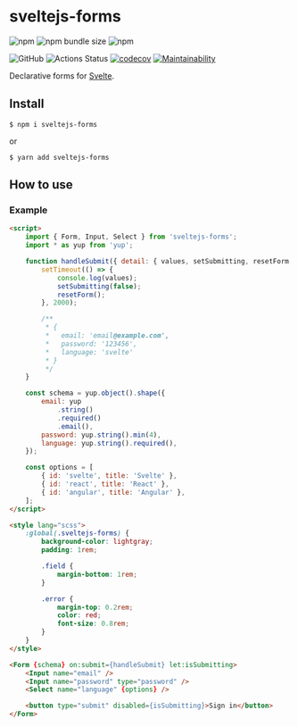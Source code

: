 # sveltejs-forms

![npm](https://img.shields.io/npm/v/sveltejs-forms)
![npm bundle size](https://img.shields.io/bundlephobia/minzip/sveltejs-forms)
![npm](https://img.shields.io/npm/dw/sveltejs-forms)

![GitHub](https://img.shields.io/github/license/mdauner/sveltejs-forms)
![Actions Status](https://github.com/mdauner/sveltejs-forms/workflows/Node%20CI/badge.svg)
[![codecov](https://codecov.io/gh/mdauner/sveltejs-forms/branch/master/graph/badge.svg)](https://codecov.io/gh/mdauner/sveltejs-forms)
[![Maintainability](https://api.codeclimate.com/v1/badges/a5df28cac1b693245079/maintainability)](https://codeclimate.com/github/mdauner/sveltejs-forms/maintainability)

Declarative forms for [Svelte](https://svelte.dev/).

## Install

```shell
$ npm i sveltejs-forms
```

or

```shell
$ yarn add sveltejs-forms
```

## How to use

### Example

```html
<script>
	import { Form, Input, Select } from 'sveltejs-forms';
	import * as yup from 'yup';

	function handleSubmit({ detail: { values, setSubmitting, resetForm } }) {
		setTimeout(() => {
			console.log(values);
			setSubmitting(false);
			resetForm();
		}, 2000);

		/**
		 * {
		 *   email: 'email@example.com',
		 *   password: '123456',
		 *   language: 'svelte'
		 * }
		 */
	}

	const schema = yup.object().shape({
		email: yup
			.string()
			.required()
			.email(),
		password: yup.string().min(4),
		language: yup.string().required(),
	});

	const options = [
		{ id: 'svelte', title: 'Svelte' },
		{ id: 'react', title: 'React' },
		{ id: 'angular', title: 'Angular' },
	];
</script>

<style lang="scss">
	:global(.sveltejs-forms) {
		background-color: lightgray;
		padding: 1rem;

		.field {
			margin-bottom: 1rem;
		}

		.error {
			margin-top: 0.2rem;
			color: red;
			font-size: 0.8rem;
		}
	}
</style>

<Form {schema} on:submit={handleSubmit} let:isSubmitting>
	<Input name="email" />
	<Input name="password" type="password" />
	<Select name="language" {options} />

	<button type="submit" disabled={isSubmitting}>Sign in</button>
</Form>
```
